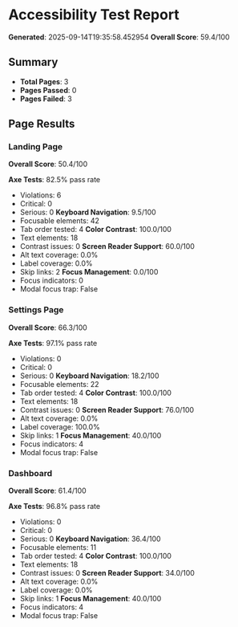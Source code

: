 
# Accessibility Test Report

**Generated**: 2025-09-14T19:35:58.452954
**Overall Score**: 59.4/100

## Summary

- **Total Pages**: 3
- **Pages Passed**: 0
- **Pages Failed**: 3

## Page Results

### Landing Page
**Overall Score**: 50.4/100

**Axe Tests**: 82.5% pass rate
- Violations: 6
- Critical: 0
- Serious: 0
**Keyboard Navigation**: 9.5/100
- Focusable elements: 42
- Tab order tested: 4
**Color Contrast**: 100.0/100
- Text elements: 18
- Contrast issues: 0
**Screen Reader Support**: 60.0/100
- Alt text coverage: 0.0%
- Label coverage: 0.0%
- Skip links: 2
**Focus Management**: 0.0/100
- Focus indicators: 0
- Modal focus trap: False

### Settings Page
**Overall Score**: 66.3/100

**Axe Tests**: 97.1% pass rate
- Violations: 0
- Critical: 0
- Serious: 0
**Keyboard Navigation**: 18.2/100
- Focusable elements: 22
- Tab order tested: 4
**Color Contrast**: 100.0/100
- Text elements: 18
- Contrast issues: 0
**Screen Reader Support**: 76.0/100
- Alt text coverage: 0.0%
- Label coverage: 100.0%
- Skip links: 1
**Focus Management**: 40.0/100
- Focus indicators: 4
- Modal focus trap: False

### Dashboard
**Overall Score**: 61.4/100

**Axe Tests**: 96.8% pass rate
- Violations: 0
- Critical: 0
- Serious: 0
**Keyboard Navigation**: 36.4/100
- Focusable elements: 11
- Tab order tested: 4
**Color Contrast**: 100.0/100
- Text elements: 18
- Contrast issues: 0
**Screen Reader Support**: 34.0/100
- Alt text coverage: 0.0%
- Label coverage: 0.0%
- Skip links: 1
**Focus Management**: 40.0/100
- Focus indicators: 4
- Modal focus trap: False

